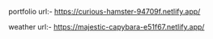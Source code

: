 portfolio url:- https://curious-hamster-94709f.netlify.app/




weather url:- https://majestic-capybara-e51f67.netlify.app/
